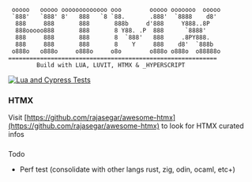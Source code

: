      ooooo   ooooo ooooooooooooo ooo        ooooo ooooooo  ooooo
     `888'   `888' 8'   888   `8 `88.       .888'  `8888    d8'
      888     888       888       888b     d'888     Y888..8P
      888ooooo888       888       8 Y88. .P  888      `8888'
      888     888       888       8  `888'   888     .8PY888.
      888     888       888       8    Y     888    d8'  `888b
     o888o   o888o     o888o     o8o        o888o o888o  o88888o
    ===========================================================
            Build with LUA, LUVIT, HTMX & _HYPERSCRIPT

[![Lua and Cypress Tests](https://github.com/syarul/todomvc-lua-luvit-htmx-_hyperscript/actions/workflows/luvit.yml/badge.svg)](https://github.com/syarul/todomvc-lua-luvit-htmx-_hyperscript/actions/workflows/luvit.yml)

### HTMX

Visit [https://github.com/rajasegar/awesome-htmx](https://github.com/rajasegar/awesome-htmx) to look for HTMX curated infos

###

Todo

- Perf test (consolidate with other langs rust, zig, odin, ocaml, etc+)
